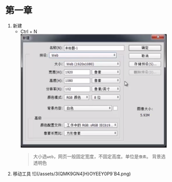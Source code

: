 # 第一章
1. 新建
    - Ctrl + N
        ![](assets/B.png)
        > 大小选`web`，网页一般固定宽度，不固定高度。单位是`像素`。
        > 背景选透明色
2. 移动工具
    ![](/assets/3(QMK9GN4]H}OYEEY0P9`B4.png)